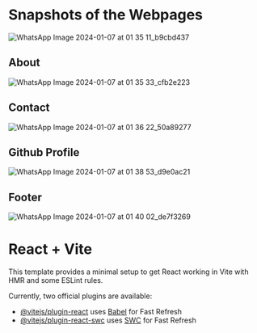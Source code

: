 # Snapshots of the Webpages
![WhatsApp Image 2024-01-07 at 01 35 11_b9cbd437](https://github.com/AshishBhosle17/07reactRouter/assets/140106733/dde4cc09-e3b7-48fe-a156-1cc71c80467e)
## About
![WhatsApp Image 2024-01-07 at 01 35 33_cfb2e223](https://github.com/AshishBhosle17/07reactRouter/assets/140106733/150868ef-577d-4ea2-9835-e9bf880c681f)
## Contact
![WhatsApp Image 2024-01-07 at 01 36 22_50a89277](https://github.com/AshishBhosle17/07reactRouter/assets/140106733/46f96e95-5949-4c5e-b02f-952c39a47558)
## Github Profile
![WhatsApp Image 2024-01-07 at 01 38 53_d9e0ac21](https://github.com/AshishBhosle17/07reactRouter/assets/140106733/1f1f7133-f996-464e-a383-48609586a2a8)
## Footer
![WhatsApp Image 2024-01-07 at 01 40 02_de7f3269](https://github.com/AshishBhosle17/07reactRouter/assets/140106733/58c0f0c4-6be3-4db7-b4ba-96ee3c6eeabc)



# React + Vite

This template provides a minimal setup to get React working in Vite with HMR and some ESLint rules.

Currently, two official plugins are available:

- [@vitejs/plugin-react](https://github.com/vitejs/vite-plugin-react/blob/main/packages/plugin-react/README.md) uses [Babel](https://babeljs.io/) for Fast Refresh
- [@vitejs/plugin-react-swc](https://github.com/vitejs/vite-plugin-react-swc) uses [SWC](https://swc.rs/) for Fast Refresh
